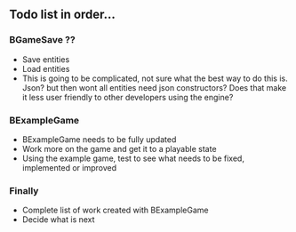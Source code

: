 ## Todo list in order...
### BGameSave ??
- Save entities
- Load entities
- This is going to be complicated, not sure what the best way to do this is. Json? but then wont all entities need json constructors? Does that make it less user friendly to other developers using the engine?

### BExampleGame
- BExampleGame needs to be fully updated
- Work more on the game and get it to a playable state
- Using the example game, test to see what needs to be fixed, implemented or improved

### Finally
- Complete list of work created with BExampleGame
- Decide what is next
